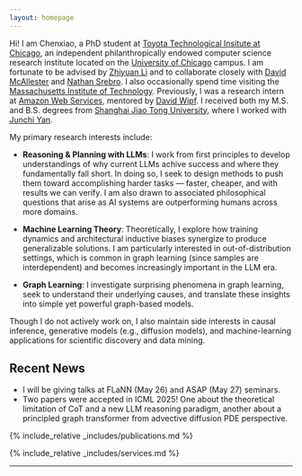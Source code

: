 ```yaml
---
layout: homepage
---
```


Hi! I am Chenxiao, a PhD student at [Toyota Technological Insitute at Chicago](https://www.ttic.edu), an independent philanthropically endowed computer science research institute located on the [University of Chicago](https://www.uchicago.edu/en) campus. I am fortunate to be advised by [Zhiyuan Li](http://zhiyuanli.ttic.edu) and to collaborate closely with [David McAllester](https://home.ttic.edu/~dmcallester/) and [Nathan Srebro](https://nati.ttic.edu). I also occasionally spend time visiting the [Massachusetts Institute of Technology](https://www.mit.edu). Previously, I was a research intern at [Amazon Web Services](https://www.amazonaws.cn/en/ailab/), mentored by [David Wipf](http://www.davidwipf.com/). I received both my M.S. and B.S. degrees from [Shanghai Jiao Tong University](https://en.sjtu.edu.cn), where I worked with [Junchi Yan](https://thinklab.sjtu.edu.cn). 

My primary research interests include:

* **Reasoning & Planning with LLMs**: I work from first principles to develop understandings of why current LLMs achive success and where they fundamentally fall short. In doing so, I seek to design methods to push them toward accomplishing harder tasks — faster, cheaper, and with results we can verify. I am also drawn to associated philosophical questions that arise as AI systems are outperforming humans across more domains.

* **Machine Learning Theory**: Theoretically, I explore how training dynamics and architectural inductive biases synergize to produce generalizable solutions. I am particularly interested in out-of-distribution settings, which is common in graph learning (since samples are interdependent) and becomes increasingly important in the LLM era.

* **Graph Learning**: I investigate surprising phenomena in graph learning, seek to understand their underlying causes, and translate these insights into simple yet powerful graph-based models. 

Though I do not actively work on, I also maintain side interests in causal inference, generative models (e.g., diffusion models), and machine-learning applications for scientific discovery and data mining.


## Recent News

* I will be giving talks at FLaNN (May 26) and ASAP (May 27) seminars.
* Two papers were accepted in ICML 2025! One about the theoretical limitation of CoT and a new LLM reasoning paradigm, another about a principled graph transformer from advective diffusion PDE perspective.

{% include_relative _includes/publications.md %}

{% include_relative _includes/services.md %}

<!-- ## Misc -->


---

